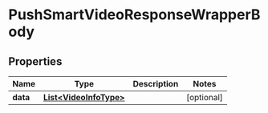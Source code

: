 

# PushSmartVideoResponseWrapperBody


## Properties

Name | Type | Description | Notes
------------ | ------------- | ------------- | -------------
**data** | [**List&lt;VideoInfoType&gt;**](VideoInfoType.md) |  |  [optional]



